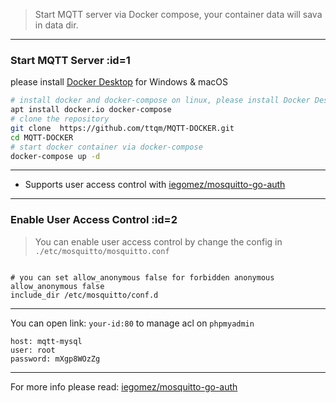> Start MQTT server via Docker compose, your container data will sava in data dir.

---

### Start MQTT Server :id=1

please install [Docker Desktop](https://www.docker.com/products/docker-desktop/) for Windows & macOS

```bash
# install docker and docker-compose on linux, please install Docker Desktop for Windows & macOS,
apt install docker.io docker-compose
# clone the repository
git clone  https://github.com/ttqm/MQTT-DOCKER.git
cd MQTT-DOCKER
# start docker container via docker-compose
docker-compose up -d
```

---

- Supports user access control with [iegomez/mosquitto-go-auth](https://hub.docker.com/r/iegomez/mosquitto-go-auth)

---

### Enable User Access Control :id=2

> You can enable user access control by change the config in `./etc/mosquitto/mosquitto.conf`

```

# you can set allow_anonymous false for forbidden anonymous
allow_anonymous false
include_dir /etc/mosquitto/conf.d
```

---

You can open link: `your-id:80` to manage acl on `phpmyadmin`

```
host: mqtt-mysql
user: root
password: mXgp8WOzZg
```

---

For more info please read: [iegomez/mosquitto-go-auth](https://hub.docker.com/r/iegomez/mosquitto-go-auth)
